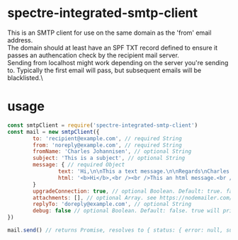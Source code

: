 # spectre-integrated-smtp-client
This is an SMTP client for use on the same domain as the 'from' email address.\
The domain should at least have an SPF TXT record defined to ensure it passes an authencation check by the recipient mail server.\
Sending from localhost might work depending on the server you're sending to. Typically the first email will pass, but subsequent emails will be blacklisted.\

# usage
```js
const smtpClient = require('spectre-integrated-smtp-client')
const mail = new smtpClient({
        to: 'recipient@example.com', // required String
        from: 'noreply@example.com', // required String
        fromName: 'Charles Johannisen', // optional String
        subject: 'This is a subject', // optional String
        message: { // required Object
                text: 'Hi,\n\nThis a text message.\n\nRegards\nCharles',  // optional String
                html: '<b>Hi</b>,<br /><br />This an html message.<br /><br />Regards<br />Charles' // optional String
        }
        upgradeConnection: true, // optional Boolean. Default: true. false will not (attempt to) upgrade the connection to TLS
        attachments: [], // optional Array. see https://nodemailer.com/extras/mailcomposer/#attachments 
        replyTo: 'doreply@example.com', // optional String
        debug: false // optional Boolean. Default: false. true will print out progress/interaction
})

mail.send() // returns Promise, resolves to { status: { error: null, success: true } }
```

